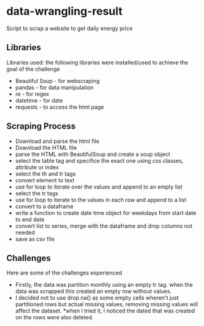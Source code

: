 # data-wrangling-result
Script to scrap a website to get daily energy price

## Libraries
Libraries used: the following libraries were installed/used to achieve the goal of the challenge
* Beautiful Soup - for webscraping
* pandas - for data manipulation
* re - for regex
* datetime - for date
* requests - to access the html page


## Scraping Process
* Download and parse the html file
* Download the HTML file
* parse the HTML with BeautifulSoup and create a soup object
* select the table tag and specifice the exact one using css classes, attribute or index
* select the th and tr tags
* convert element to text
* use for loop to iterate over the values and append to an empty list
* select the tr tags
* use for loop to iterate to the values in each row and append to a list
* convert to a dataframe
* write a function to create date time object for weekdays from start date to end date
* convert list to series, merge with the dataframe and drop columns not needed
* save as csv file




## Challenges
Here are some of the challenges experienced
* Firstly, the data was partition monthly using an empty tr tag. when the data was scrapped this created an empty row without values.
* I decided not to use drop.na() as some empty cells wheren't just partitioned rows but actual missing values, removing missing values will affect the dataset.
*when I tried it, I noticed the dated that was created on the rows were also deleted.
